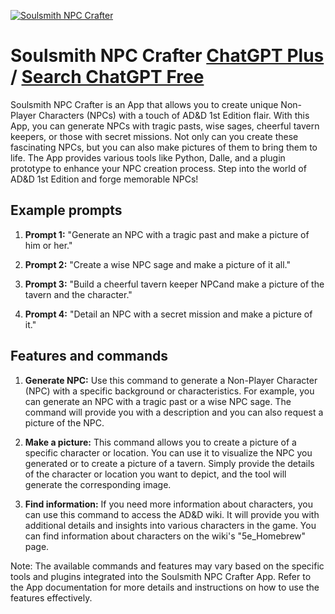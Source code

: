 
[![Soulsmith NPC Crafter](https://files.oaiusercontent.com/file-r5w73HFHqokApfyWbFIrnAa3?se=2123-10-16T10%3A09%3A58Z&sp=r&sv=2021-08-06&sr=b&rscc=max-age%3D31536000%2C%20immutable&rscd=attachment%3B%20filename%3D670b6bd2-7855-4285-b651-d8451c792c11.png&sig=1tbhslnrQVqFGgToxSsaKwMyKGCCYQW4BKwRODJGnDY%3D)](https://chat.openai.com/g/g-Thnvsj1oR-soulsmith-npc-crafter)

# Soulsmith NPC Crafter [ChatGPT Plus](https://chat.openai.com/g/g-Thnvsj1oR-soulsmith-npc-crafter) / [Search ChatGPT Free](https://gptcall.net/index.html#/?search=Soulsmith%20NPC%20Crafter)

Soulsmith NPC Crafter is an App that allows you to create unique Non-Player Characters (NPCs) with a touch of AD&D 1st Edition flair. With this App, you can generate NPCs with tragic pasts, wise sages, cheerful tavern keepers, or those with secret missions. Not only can you create these fascinating NPCs, but you can also make pictures of them to bring them to life. The App provides various tools like Python, Dalle, and a plugin prototype to enhance your NPC creation process. Step into the world of AD&D 1st Edition and forge memorable NPCs!

## Example prompts

1. **Prompt 1:** "Generate an NPC with a tragic past and make a picture of him or her."

2. **Prompt 2:** "Create a wise NPC sage and make a picture of it all."

3. **Prompt 3:** "Build a cheerful tavern keeper NPCand make a picture of the tavern and the character."

4. **Prompt 4:** "Detail an NPC with a secret mission and make a picture of it."

## Features and commands

1. **Generate NPC:** Use this command to generate a Non-Player Character (NPC) with a specific background or characteristics. For example, you can generate an NPC with a tragic past or a wise NPC sage. The command will provide you with a description and you can also request a picture of the NPC.

2. **Make a picture:** This command allows you to create a picture of a specific character or location. You can use it to visualize the NPC you generated or to create a picture of a tavern. Simply provide the details of the character or location you want to depict, and the tool will generate the corresponding image.

3. **Find information:** If you need more information about characters, you can use this command to access the AD&D wiki. It will provide you with additional details and insights into various characters in the game. You can find information about characters on the wiki's "5e_Homebrew" page.

Note: The available commands and features may vary based on the specific tools and plugins integrated into the Soulsmith NPC Crafter App. Refer to the App documentation for more details and instructions on how to use the features effectively.


